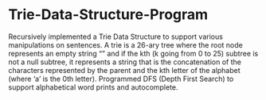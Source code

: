 # Trie-Data-Structure-Program
Recursively implemented a Trie Data Structure to support various manipulations on sentences. A trie is a 26-ary tree where the root node represents an empty string “” and if the kth (k going from 0 to 25) subtree is not a null subtree, it represents a string that is the concatenation of the characters represented by the parent and the kth letter of the alphabet (where ‘a’ is the 0th letter). Programmed DFS (Depth First Search) to support alphabetical word prints and autocomplete.
